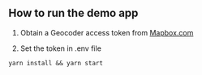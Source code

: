 ## How to run the demo app

1. Obtain a Geocoder access token from [Mapbox.com](https://account.mapbox.com/access-tokens/)

2. Set the token in .env file

```
yarn install && yarn start
```